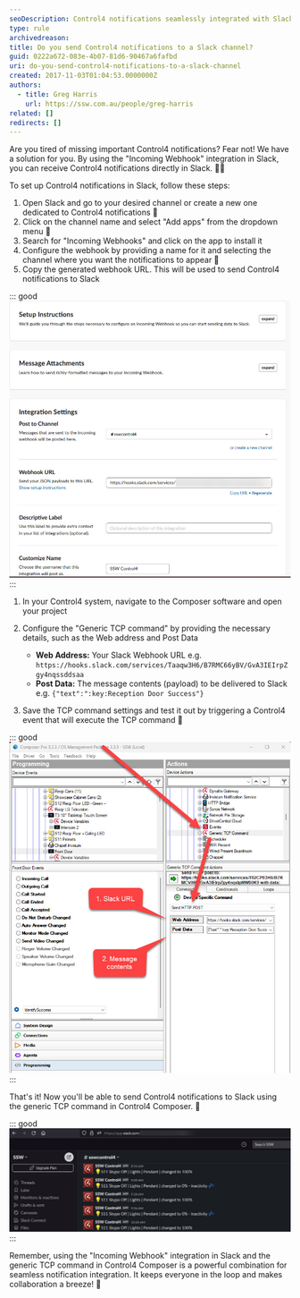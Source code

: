 ```yaml
---
seoDescription: Control4 notifications seamlessly integrated with Slack channels for real-time updates and collaboration.
type: rule
archivedreason:
title: Do you send Control4 notifications to a Slack channel?
guid: 0222a672-083e-4b07-81d6-90467a6fafbd
uri: do-you-send-control4-notifications-to-a-slack-channel
created: 2017-11-03T01:04:53.0000000Z
authors:
  - title: Greg Harris
    url: https://ssw.com.au/people/greg-harris
related: []
redirects: []
---
```


Are you tired of missing important Control4 notifications? Fear not! We have a solution for you. By using the "Incoming Webhook" integration in Slack, you can receive Control4 notifications directly in Slack. 📣💬

<!--endintro-->

To set up Control4 notifications in Slack, follow these steps:

1. Open Slack and go to your desired channel or create a new one dedicated to Control4 notifications 📢
2. Click on the channel name and select "Add apps" from the dropdown menu 🔌
3. Search for "Incoming Webhooks" and click on the app to install it
4. Configure the webhook by providing a name for it and selecting the channel where you want the notifications to appear 📝
5. Copy the generated webhook URL. This will be used to send Control4 notifications to Slack

::: good
![Figure: Good example - Slack Integration window](slackintegration.jpg)
:::

1. In your Control4 system, navigate to the Composer software and open your project
2. Configure the "Generic TCP command" by providing the necessary details, such as the Web address and Post Data

   - **Web Address:** Your Slack Webhook URL e.g. `https://hooks.slack.com/services/Taaqw3H6/B7RMC66yBV/GvA3IEIrpZgy4nqssddsaa`
   - **Post Data:** The message contents (payload) to be delivered to Slack e.g. `{"text":":key:Reception Door Success"}`

3. Save the TCP command settings and test it out by triggering a Control4 event that will execute the TCP command 🚨

::: good
![Figure: Good example - Setting up a Generic TCP Command in Composer](composerintegration.jpg)
:::

That's it! Now you'll be able to send Control4 notifications to Slack using the generic TCP command in Control4 Composer. 🙌

::: good
![Figure: Good example - You can send any kinds of notifications to Slack](slacknotification.jpg)
:::

Remember, using the "Incoming Webhook" integration in Slack and the generic TCP command in Control4 Composer is a powerful combination for seamless notification integration. It keeps everyone in the loop and makes collaboration a breeze! 🤝
